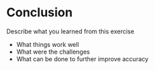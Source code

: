 # Conclusion

Describe what you learned from this exercise 

-  What things work well
-  What were the challenges
-  What can be done to further improve accuracy 